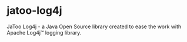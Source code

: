 jatoo-log4j
===========

JaToo Log4j - a Java Open Source library created to ease the work with Apache Log4j™ logging library.
